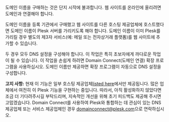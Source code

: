도메인 이름을 구매하는 것은 단지 시작에 불과합니다. 웹 사이트를 온라인에 올리려면 도메인과 연결해야 합니다.

도메인 이름을 등록 기관에서 구매했고 웹 사이트를 다른 호스팅 제공업체에 호스트했다면 도메인 이름이 Plesk 서버를 가리키도록 해야 합니다.  도메인 이름이 이미 Plesk를 가리킬 경우 별도의 제3자 서비스(예: 메일 또는 전자상거래 플랫폼)를 웹 사이트에 추가할 수 있습니다.  

두 경우 모두 DNS 설정을 구성해야 합니다. 이 작업은 특히 초보자에게 까다로운 작업이 될 수 있습니다. 이 작업을 손쉽게 하려면 Domain Connect(도메인 연결) 확장 프로그램을 사용하십시오. 도메인 이름만 제공하면 확장 프로그램이 자동으로 DNS 설정을 구성합니다.

**고지 사항:** 현재 이 기능은 일부 호스팅 제공업체[listed here](https://www.domainconnect.org)에서만 제공됩니다. 많은 업체에서 여전히 이 Plesk 기능을 구현하는 중입니다. 따라서, 아직 활성화하지 않았다면 조금 더 기다려주시길 부탁드리며, 지속적인 개선을 위해 초기 피드백도 제공해 주시면 고맙겠습니다. Domain Connect를 사용하여 Plesk와 통합하는 데 관심이 있는 DNS 제공업체 또는 서비스 제공업체인 경우 [domainconnect@plesk.com](mailto:domainconnect@plesk.com)으로 연락하십시오.